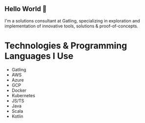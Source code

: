 ## Hello World 👋

I'm a solutions consultant at Gatling, specializing in exploration and implementation of innovative tools, solutions & proof-of-concepts.

# Technologies & Programming Languages I Use
- Gatling
- AWS
- Azure
- GCP
- Docker
- Kubernetes
- JS/TS
- Java
- Scala
- Kotlin